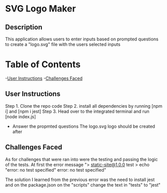 # SVG Logo Maker

## Description 
This application allows users to enter inputs based on prompted questions to create a "logo.svg" file with the users selected inputs

# Table of Contents
-[User Instructions](##User-Instructions)
-[Challenges Faced](##Challenges-Faced)

## User Instructions
Step 1. Clone the repo code 
Step 2. install all dependencies by running [npm i] and [npm i jest]
Step 3. Head over to the integrated terminal and run [node index.js]
- Answer the propmted questions
The logo.svg logo should be created after

## Challenges Faced
As for challenges that were ran into were the testing and passing the logic of the tests. At first the error message "> static-site@1.0.0 test > echo "error: no test specified" error: no test specified"

The solution I learned from the previous error was the need to install jest and on the package.json on the "scripts" change the text in "tests" to "jest"

